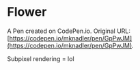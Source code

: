 # Flower

A Pen created on CodePen.io. Original URL: [https://codepen.io/mknadler/pen/GpPwJM](https://codepen.io/mknadler/pen/GpPwJM).

Subpixel rendering = lol